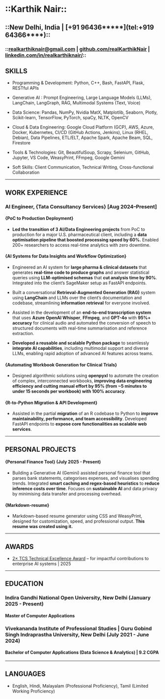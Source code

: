 # ::Karthik Nair::

## ::New Delhi, India | [+91 96436\*\*\*\*\*](tel:+919 64366\*\*\*\*)::

### ::[realkarthiknair@gmail.com](mailto:realkarthiknair@gmail.com) | [github.com/realKarthikNair](https://www.github.com/realKarthikNair) | [linkedin.com/in/realkarthiknair/](https://linkedin.com/in/realkarthiknair/)::

## SKILLS

- Programming & Development: Python, C++, Bash, FastAPI, Flask, RESTful APIs

- Generative AI : Prompt Engineering, Large Language Models (LLMs), LangChain, LangGraph, RAG, Multimodal Systems (Text, Voice)

- Data Science: Pandas, NumPy, Nvidia MatX, Matplotlib, Seaborn, Plotly, Scikit-learn, TensorFlow, PyTorch, spaCy, NLTK, OpenCV

- Cloud & Data Engineering: Google Cloud Platform (GCP), AWS, Azure, Docker, Kubernetes, CI/CD (GitHub Actions, Jenkins), Linux (RHEL, Debian), Data Pipelines, ETL/ELT, Apache Spark, Apache Beam, SQL, Firestore

- Tools & Technologies: Git, BeautifulSoup, Scrapy, Selenium, GitHub, Jupyter, VS Code, WeasyPrint, FFmpeg, Google Gemini

- Soft Skills: Client Communication, Technical Writing, Cross-functional Collaboration

---

## WORK EXPERIENCE
### **AI Engineer, {Tata Consultancy Services}** [Aug 2024–Present]

#### {PoC to Production Deployment}

- **Led the transition of 3 AI/Data Engineering projects** from PoC to production for a major U.S. pharmaceutical client, including a **data optimisation pipeline that boosted processing speed by 60%.** Enabled 200+ researchers to access real-time analytics with zero downtime.

#### {AI Systems for Data Insights and Workflow Optimization}

- Engineered an AI system for **large pharma & clinical datasets** that generates **real-time code to produce graphs** and answer statistical queries using **LLM-optimised schemas** that **cut analysis time by 90%**. Integrated into the client’s SageMaker setup as FastAPI endpoints.

- Built a conversational **Retrieval-Augmented Generation (RAG)** system using **LangChain** and LLMs over the client’s documentation and codebase, streamlining **information retrieval** for everyone involved.

- Assisted in the development of an **end-to-end transcription system** that uses **Azure OpenAI Whisper**, **FFmpeg**, and **GPT-4o** with **95%+ accuracy** for clinical audio and automated the conversion of speech to structured documents with real-time summarisation and reference extraction.

- **Developed a reusable and scalable Python package** to seamlessly **integrate AI capabilities**, including multimodal support and diverse LLMs, enabling rapid adoption of advanced AI features across teams.

#### {Automating Workbook Generation for Clinical Trials}

- Designed algorithmic solutions using **openpyxl** to automate the creation of complex, interconnected workbooks, **improving data engineering efficiency and cutting manual effort by 95% (from ~5 minutes to under 15 seconds per workbook) with 100% accuracy**.

#### {R-to-Python Migration & API Development}

- Assisted in the partial **migration** of an R codebase to Python to **improve maintainability, performance, and team accessibility**. Developed FastAPI endpoints to **expose core functionalities as scalable web services**.

---

## PERSONAL PROJECTS

#### {Personal Finance Tool} (July 2025 - Present)

- Building a Generative AI (Gemini) assisted personal finance tool that parses bank statements, categorises expenses, and visualises spending trends. Integrated **smart caching and regex-based heuristics** to **reduce inference costs over time**. Focuses on **sustainable AI** and data privacy by minimising data transfer and processing overhead.

#### {Markdown-resume}

- Markdown-based resume generator using CSS and WeasyPrint, designed for customization, speed, and professional output. **This resume was created using it.**

---

## AWARDS
- [2× TCS Technical Excellence Award](https://www.linkedin.com/posts/realkarthiknair_tcsgems-al-automation-activity-7357009079946416128-TOAc) – for impactful contributions to enterprise AI systems | 2025  

---

## EDUCATION
### Indira Gandhi National Open University, New Delhi (January 2025 - Present)

#### **Master of Computer Applications**

### Vivekananda Institute of Professional Studies | Guru Gobind Singh Indraprastha University, New Delhi (July 2021 - June 2024)

#### **Bachelor of Computer Applications (Data Science & Analytics)** |  9.2 CGPA

---

## LANGUAGES
* English, Hindi, Malayalam (Professional Proficiency), Tamil (Limited Working Proficiency)